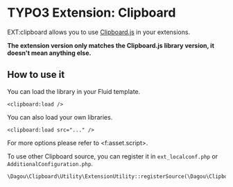 # TYPO3 Extension: Clipboard

EXT:clipboard allows you to use [Clipboard.js](https://clipboardjs.com/) in your extensions.

**The extension version only matches the Clipboard.js library version, it doesn't mean anything else.**

## How to use it

You can load the library in your Fluid template.

    <clipboard:load />

You can also load your own libraries.

    <clipboard:load src="..." />

For more options please refer to &lt;f:asset.script&gt;.

To use other Clipboard source, you can register it in `ext_localconf.php` or `AdditionalConfiguration.php`.

    \Dagou\Clipboard\Utility\ExtensionUtility::registerSource(\Dagou\Clipboard\Source\jsDelivr::class);